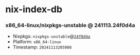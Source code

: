 # nix-index-db
### x86_64-linux/nixpkgs-unstable @ 241113.24f0d4a
- Nixpkgs: `nixpkgs-unstable`@[`24f0d4a`](https://github.com/NixOS/nixpkgs/commit/24f0d4acd634792badd6470134c387a3b039dace)
- Platform: `x86_64-linux`
- Timestamp: `20241113205908`
